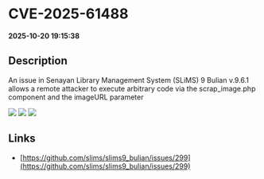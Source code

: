 # CVE-2025-61488

**2025-10-20 19:15:38**

## Description
An issue in Senayan Library Management System (SLiMS) 9 Bulian v.9.6.1 allows a remote attacker to execute arbitrary code via the scrap_image.php component and the imageURL parameter

![](https://img.shields.io/static/v1?label=Score&message=7.6&color=red)
![](https://img.shields.io/static/v1?label=Severity&message=HIGH&color=red)
![](https://img.shields.io/static/v1?label=CWE&message=RCE&color=green)

## Links
- [https://github.com/slims/slims9_bulian/issues/299](https://github.com/slims/slims9_bulian/issues/299)
